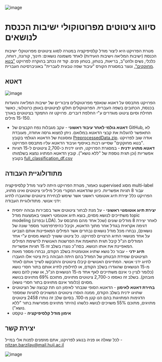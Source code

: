 ![image](https://user-images.githubusercontent.com/36603609/187043101-96fcfe10-54a8-4164-b079-29297f66fcbd.png)
# סיווג ציטוטים מפרוטוקולי ישיבות הכנסת לנושאים

מטרת הפרויקט היא ליצור מודל קלסיפיקציה במטרה לסווג ציטוטים מפרוטוקלי ישיבות הכנסת (ישיבות המליאה וישיבות הועידות) לאחד משמונה נושאים: חינוך, קורונה, רווחה, כלכלי, נשים ולהט"ב, בריאות, בטחון, בטחון פנים. 
קוד זה נכתב בהוקרה לפרויקט ["בטא מחוקקים"](https://betaknesset.com/), ונוצר במסגרת הקורס "עיבוד שפה טבעית לעברית" באוניברסיטה העברית.




## דאטא

![image](https://user-images.githubusercontent.com/36603609/187043179-4586a9d2-9575-4cb8-83e2-673a404b88cd.png)

הפרויקט מתבסס על דאטא שנאסף מפרוטוקולים ציבוריים של ישיבות המליאה והועדות בכנסת, הכתובים בשפה העברית. הפרוטוקולים חולקו לציטוטים באופן כרונולוגי, כאשר תחילת וסיום ציטוט מוגדרים ע"י החלפת דוברים. פרויקט זה התמקד בציטוטים באורך 15-150 מילים. 
* **דאטא גולמי לאחר עיבוד ראשוני** - עקב מגבלות נפח הקבצים של GitHub, לא התאפשר להעלות את קבצי הדאטא במלואם. ניתן למצוא גרסה אחודה, מעובדת ומסוננת של הדאטא הגולמי בקובץ [
PreprocessedData.zip](https://github.com/NitzanBarzilay/KnessetTopicClassification/tree/main/data/1%20-%20Original%20data). אודה שוב לפרויקט "בטא מחוקקים" שסייעו רבות באיסוף ועיבוד הדאטא עליו מתבסס הפרויקט.
* **דאטא מתויג ידנית** - במסגרת הפרויקט, תויגו ידנית כ-2,700 ציטוטים ל-15 תגיות אפשריות (וכן תגית נוספת של "ללא נושא"). קובץ הדאטא המתויג נמצא בשלמותו בקובץ [full_classification_df.csv](https://github.com/NitzanBarzilay/KnessetTopicClassification/tree/main/data/6%20-%20Classification%20data)


## מתודולוגיית העבודה
כאמור, מטרת הפרויקט היתה ליצור מודל קלסיפיקציה supervised מסוג multi-label עבור 8 תגיות אפשריות. 
כיוון שהדאטא המקורי מכיל מיליוני ציטוטים ואינו מתויג, הפרויקט כלל יצירת תיוג אוטומטי ראשוני אשר שימש לבחירת ציטוטים שהועברו לתיוג ידני אנושי. מתודולוגיית העבודה:
* **יצירת תיוג אוטומטי ראשוני** - על מנת לבחור ציטוטים אשר בסבירות גבוהה יחסית משתייכים לנושא מסוים, בוצא תיוג אוטומטי ראשוני באמצעות מודל topic modeling (ובפרט LDA). לאחר יצירת 8 מודלים שונים (שכל אחד מהם מתבסס על דגימה אקראית בגודל אחר מתוך הדאטא, וקיבל כהיפרפרמטר מספר שונה של נושאים), נבחרו מכל מודל נושאים נבחרים אשר המילים המאפיינות אותם הצביעו על אחד מנושאי התיוג הרצויים לפרויקט. כל ציטוט ששויך לנושא מסוים ע"י אחד המודלים הנ"ל קיבל תגית התואמת את הפרשנות האנושית לרשימת המילים המאפיינת את אותו הנושא. בסה"כ נוצרו בשלב זה 15 תגיות אפשריות.
* **תיוג ידני** - עבור כל נושא שתויג אוטומטית בשלב הקודם, נבחרו מספר מאות הציטוטים שמידת הבטחון של המודל בהם היתה הגבוהה בית ציטוי אלו הועברו לתיוג ידני אנושי. המתייגים האנושיים קיבלו ציטוטים והתבקשו לשייך אותם לאחד מ-15 הנושאים שהוגדרו בשלב הקודם, או לחילופין לתייג אותם בתור חסרי נושא (כלומר לציין כי אינם משתייכים לאף אחד מ-15 הנושאים הנ"ל, או שאין להם נושא מובהק). בשלב זה נאספו כ-2,700 ציטוטים מתויגים, מתוכם 69% מתויגים בנושא מסוים (כלומר אינם מתויגים בתור חסרי נושא).
* **בחירת דאטא לאימון** - הדאטא הסופי שנבחר לאימון הנו תת קבוצה של הציטוטים שתויגו ידנית בשלב הקודם, ממנה הוסרו ציטוטים המשויכים לתגיות שמספר הדגימות המתויגות בהם הנו קטן מ-100. בסיום שלב זה נותרו 2458 ציטוטים מתויגים, מתוכם 55% משויכים לנושא כלשהו (והיתר מתויגים מפורשות בתור "ללא נושא").
* **אימון מודל קלסיפיקציה** - טקסט

## יצירת קשר
לכל שאלה או פניה בנוגע לפרויקט, אתם מוזמנים לפנות אלי במייל - nitzan.barzilay@mail.huji.ac.il

![image](https://user-images.githubusercontent.com/36603609/187043257-4ec38889-28da-4eff-abba-4464499d5d87.png)

